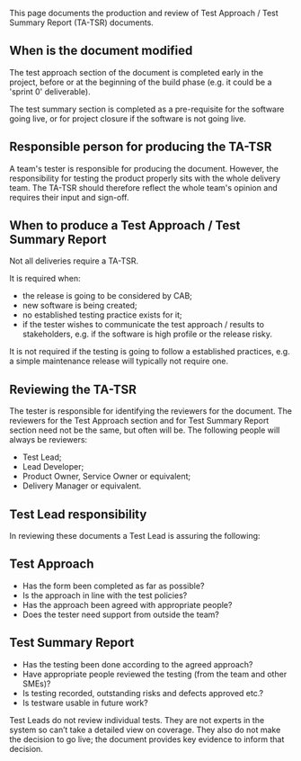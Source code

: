 This page documents the production and review of Test Approach / Test Summary Report (TA-TSR) documents.

## When is the document modified

The test approach section of the document is completed early in the project, before or at the beginning of the build phase (e.g. it could be a 'sprint 0' deliverable).

The test summary section is completed as a pre-requisite for the software going live, or for project closure if the software is not going live.

## Responsible person for producing the TA-TSR

A team's tester is responsible for producing the document.  However, the responsibility for testing the product properly sits with the whole delivery team.  The TA-TSR should therefore reflect the whole team's opinion and requires their input and sign-off. 

## When to produce a Test Approach / Test Summary Report

Not all deliveries require a TA-TSR.

It is required when:

- the release is going to be considered by CAB; 
- new software is being created;
- no established testing practice exists for it;
- if the tester wishes to communicate the test approach / results to stakeholders, e.g. if the software is high profile or the release risky.

It is not required if the testing is going to follow a established practices, e.g. a simple maintenance release will typically not require one.

## Reviewing the TA-TSR

The tester is responsible for identifying the reviewers for the document.  The reviewers for the Test Approach section and for Test Summary Report section need not be the same, but often will be. The following people will always be reviewers:

- Test Lead;
- Lead Developer;
- Product Owner, Service Owner or equivalent;
- Delivery Manager or equivalent.

## Test Lead responsibility

In reviewing these documents a Test Lead is assuring the following:

## Test Approach

- Has the form been completed as far as possible? 
- Is the approach in line with the test policies? 
- Has the approach been agreed with appropriate people? 
- Does the tester need support from outside the team?

## Test Summary Report

- Has the testing been done according to the agreed approach? 
- Have appropriate people reviewed the testing (from the team and other SMEs)? 
- Is testing recorded, outstanding risks and defects approved etc.? 
- Is testware usable in future work?

Test Leads do not review individual tests.  They are not experts in the system so can’t take a detailed view on coverage.  They also do not make the decision to go live; the document provides key evidence to inform that decision. 
  




